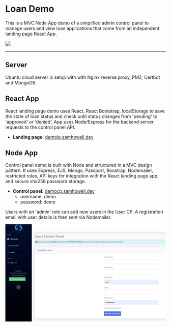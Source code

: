# Loan Demo

This is a MVC Node App demo of a simplified admin control panel to manage users and view loan applications that come from an independent landing page React App.   

![](democast.gif)

---

## Server

Ubuntu cloud server is setup with with Nginx reverse proxy, PM2, Certbot and MongoDB.

## React App

React landing page demo uses React, React Bootstrap, localStorage to save the state of loan status and check until status changes from 'pending' to 'approved' or 'denied'. App uses Node/Express for the backend server requests to the control panel API.
- **Landing page:** [demolp.samhowell.dev](https://demolp.samhowell.dev/)

## Node App

Control panel demo is built with Node and structured in a MVC design pattern. It uses Express, EJS, Mongo, Passport, Boostrap, Nodemailer, restricted roles, API keys for integration with the React landing page app, and secure sha256 password storage.

- **Control panel:** [democp.samhowell.dev](https://democp.samhowell.dev/)
  - username: demo
  - password: demo



Users with an 'admin' role can add new users in the User CP. A registration email with user details is then sent via Nodemailer. 

![add user](add-user.jpg)